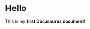 <!-- ---
sidebar_label: 'Hi!'
sidebar_position: 3
--- -->

# Hello

This is my **first Docusaurus document**!